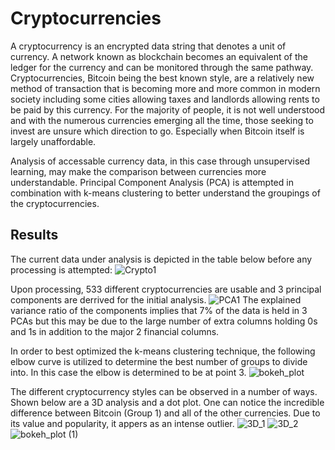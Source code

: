 # Cryptocurrencies

A cryptocurrency is an encrypted data string that denotes a unit of currency. A network known as blockchain becomes an equivalent of the ledger for the currency and can be monitored through the same pathway.  Cryptocurrencies, Bitcoin being the best known style, are a relatively new method of transaction that is becoming more and more common in modern society including some cities allowing taxes and landlords allowing rents to be paid by this currency.  For the majority of people, it is not well understood and with the numerous currencies emerging all the time, those seeking to invest are unsure which direction to go.  Especially when Bitcoin itself is largely unaffordable.  

Analysis of accessable currency data, in this case through unsupervised learning, may make the comparison between currencies more understandable.  Principal Component Analysis (PCA) is attempted in combination with k-means clustering to better understand the groupings of the cryptocurrencies.

## Results
The current data under analysis is depicted in the table below before any processing is attempted:
![Crypto1](https://user-images.githubusercontent.com/19878877/166002565-2a157a53-0dfd-43ef-baf9-7bd6f90732f5.png)

Upon processing, 533 different cryptocurrencies are usable and 3 principal components are derrived for the initial analysis.
![PCA1](https://user-images.githubusercontent.com/19878877/166002590-baf52737-5a30-4b22-83bb-91b3832cb6ca.png)
The explained variance ratio of the components implies that 7% of the data is held in 3 PCAs but this may be due to the large number of extra columns holding 0s and 1s in addition to the major 2 financial columns.

In order to best optimized the k-means clustering technique, the following elbow curve is utilized to determine the best number of groups to divide into.  In this case the elbow is determined to be at point 3.
![bokeh_plot](https://user-images.githubusercontent.com/19878877/166002798-77c8ae96-6e9e-4359-9abc-01a26e7d1f65.png)

The different cryptocurrency styles can be observed in a number of ways.  Shown below are a 3D analysis and a dot plot.  One can notice the incredible difference between Bitcoin (Group 1) and all of the other currencies.  Due to its value and popularity, it appers as an intense outlier.
![3D_1](https://user-images.githubusercontent.com/19878877/166002835-2c8628d1-ef46-441d-bb9e-f0625b1d3e58.png)
![3D_2](https://user-images.githubusercontent.com/19878877/166002860-1b93388c-f56b-42a1-acc4-730e84525821.png)
![bokeh_plot (1)](https://user-images.githubusercontent.com/19878877/166002894-d7f8a47f-8bca-4f11-b0fd-11800665103d.png)
